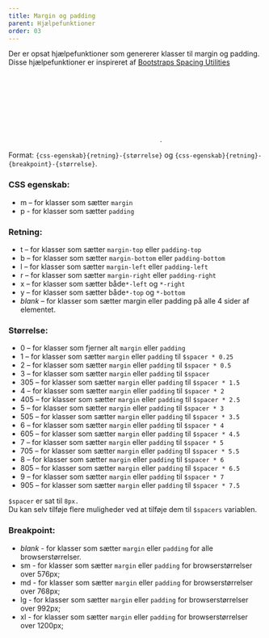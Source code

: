```yaml
---
title: Margin og padding
parent: Hjælpefunktioner
order: 03
---
```


<p>Der er opsat hjælpefunktioner som genererer klasser til margin og padding. Disse hjælpefunktioner er inspireret af <a href="https://getbootstrap.com/docs/4.1/utilities/spacing/" class="icon-link">Bootstraps Spacing Utilities<svg class="icon-svg" focusable="false" aria-hidden="true" tabindex="-1"><use xlink:href="#open-in-new"></use></svg></a>.</p>
Format: <code>{css-egenskab}{retning}-{størrelse}</code> og <code>{css-egenskab}{retning}-{breakpoint}-{størrelse}</code>.

<h3 class="h5 mb-0">CSS egenskab:</h3>
<ul>
    <li><span class="bold">m</span> – for klasser som sætter <code>margin</code></li>
    <li><span class="bold">p</span> - for klasser som sætter <code>padding</code></li>
</ul>

<h3 class="h5 mb-0">Retning:</h3>
<ul>
    <li><span class="bold">t</span> – for klasser som sætter <code>margin-top</code> eller <code>padding-top</code></li>
    <li><span class="bold">b</span> – for klasser som sætter <code>margin-bottom</code> eller <code>padding-bottom</code></li>
    <li><span class="bold">l</span> – for klasser som sætter <code>margin-left</code> eller <code>padding-left</code></li>
    <li><span class="bold">r</span> – for klasser som sætter <code>margin-right</code> eller <code>padding-right</code></li>
    <li><span class="bold">x</span> – for klasser som sætter både<code>*-left</code> og <code>*-right</code></li>
    <li><span class="bold">y</span> – for klasser som sætter både<code>*-top</code> og <code>*-bottom</code></li>
    <li><i>blank</i> – for klasser som sætter margin eller padding på alle 4 sider af elementet.</li>
</ul>

<h3 class="h5 mb-0">Størrelse:</h3>
<ul>
    <li><span class="bold">0</span> – for klasser som fjerner alt <code>margin</code> eller <code>padding</code></li>
    <li><span class="bold">1</span> – for klasser som sætter <code>margin</code> eller <code>padding</code> til <code>$spacer * 0.25</code></li>
    <li><span class="bold">2</span> – for klasser som sætter <code>margin</code> eller <code>padding</code> til <code>$spacer * 0.5</code></li>
    <li><span class="bold">3</span> – for klasser som sætter <code>margin</code> eller <code>padding</code> til <code>$spacer</code></li>
    <li><span class="bold">305</span> – for klasser som sætter <code>margin</code> eller <code>padding</code> til <code>$spacer * 1.5</code></li>
    <li><span class="bold">4</span> – for klasser som sætter <code>margin</code> eller <code>padding</code> til <code>$spacer * 2</code></li>
    <li><span class="bold">405</span> – for klasser som sætter <code>margin</code> eller <code>padding</code> til <code>$spacer * 2.5</code></li>
    <li><span class="bold">5</span> – for klasser som sætter <code>margin</code> eller <code>padding</code> til <code>$spacer * 3</code></li>
    <li><span class="bold">505</span> – for klasser som sætter <code>margin</code> eller <code>padding</code> til <code>$spacer * 3.5</code></li>
    <li><span class="bold">6</span> – for klasser som sætter <code>margin</code> eller <code>padding</code> til <code>$spacer * 4</code></li>
    <li><span class="bold">605</span> – for klasser som sætter <code>margin</code> eller <code>padding</code> til <code>$spacer * 4.5</code></li>
    <li><span class="bold">7</span> – for klasser som sætter <code>margin</code> eller <code>padding</code> til <code>$spacer * 5</code></li>
    <li><span class="bold">705</span> – for klasser som sætter <code>margin</code> eller <code>padding</code> til <code>$spacer * 5.5</code></li>
    <li><span class="bold">8</span> – for klasser som sætter <code>margin</code> eller <code>padding</code> til <code>$spacer * 6</code></li>
    <li><span class="bold">805</span> – for klasser som sætter <code>margin</code> eller <code>padding</code> til <code>$spacer * 6.5</code></li>
    <li><span class="bold">9</span> – for klasser som sætter <code>margin</code> eller <code>padding</code> til <code>$spacer * 7</code></li>
    <li><span class="bold">905</span> – for klasser som sætter <code>margin</code> eller <code>padding</code> til <code>$spacer * 7.5</code></li>
</ul>
<code>$spacer</code> er sat til <code>8px.</code><br>
Du kan selv tilføje flere muligheder ved at tilføje dem til <code>$spacers</code> variablen.

<h3 class="h5 mb-0">Breakpoint:</h3>
<ul>
    <li><i>blank</i> - for klasser som sætter <code>margin</code> eller <code>padding</code> for alle browserstørrelser.</li>
    <li><span class="bold">sm</span> - for klasser som sætter <code>margin</code> eller <code>padding</code> for browserstørrelser over 576px;</li>
    <li><span class="bold">md</span> - for klasser som sætter <code>margin</code> eller <code>padding</code> for browserstørrelser over 768px;</li>
    <li><span class="bold">lg</span> - for klasser som sætter <code>margin</code> eller <code>padding</code> for browserstørrelser over 992px;</li>
    <li><span class="bold">xl</span> - for klasser som sætter <code>margin</code> eller <code>padding</code> for browserstørrelser over 1200px;</li>
</ul>

